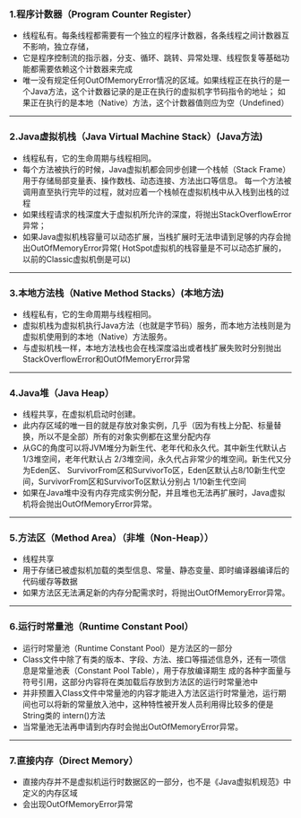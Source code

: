 ### 1.程序计数器（Program Counter Register）

- 线程私有。每条线程都需要有一个独立的程序计数器，各条线程之间计数器互不影响，独立存储，
- 它是程序控制流的指示器，分支、循环、跳转、异常处理、线程恢复等基础功能都需要依赖这个计数器来完成
- 唯一没有规定任何OutOfMemoryError情况的区域。如果线程正在执行的是一个Java方法，这个计数器记录的是正在执行的虚拟机字节码指令的地址； 如果正在执行的是本地（Native）方法，这个计数器值则应为空（Undefined）

---

### 2.Java虚拟机栈（Java Virtual Machine Stack）(Java方法)

- 线程私有，它的生命周期与线程相同。
- 每个方法被执行的时候，Java虚拟机都会同步创建一个栈帧（Stack Frame）用于存储局部变量表、操作数栈、动态连接、方法出口等信息。 每一个方法被调用直至执行完毕的过程，就对应着一个栈帧在虚拟机栈中从入栈到出栈的过程
- 如果线程请求的栈深度大于虚拟机所允许的深度，将抛出StackOverflowError异常；
- 如果Java虚拟机栈容量可以动态扩展，当栈扩展时无法申请到足够的内存会抛出OutOfMemoryError异常( HotSpot虚拟机的栈容量是不可以动态扩展的，以前的Classic虚拟机倒是可以)

---

### 3.本地方法栈（Native Method Stacks）(本地方法)

- 线程私有，它的生命周期与线程相同。
- 虚拟机栈为虚拟机执行Java方法（也就是字节码）服务，而本地方法栈则是为虚拟机使用到的本地（Native）方法服务。
- 与虚拟机栈一样，本地方法栈也会在栈深度溢出或者栈扩展失败时分别抛出StackOverflowError和OutOfMemoryError异常

---

### 4.Java堆（Java Heap）

- 线程共享，在虚拟机启动时创建。
- 此内存区域的唯一目的就是存放对象实例，几乎（因为有栈上分配、标量替换，所以不是全部）所有的对象实例都在这里分配内存
- 从GC的角度可以将JVM堆分为新生代、老年代和永久代。其中新生代默认占 1/3堆空间，老年代默认占 2/3堆空间，永久代占非常少的堆空间。新生代又分为Eden区、
  SurvivorFrom区和SurvivorTo区，Eden区默认占8/10新生代空间，SurvivorFrom区和SurvivorTo区默认分别占 1/10新生代空间
- 如果在Java堆中没有内存完成实例分配，并且堆也无法再扩展时，Java虚拟机将会抛出OutOfMemoryError异常。

---

### 5.方法区（Method Area）（非堆（Non-Heap））

- 线程共享
- 用于存储已被虚拟机加载的类型信息、常量、静态变量、即时编译器编译后的代码缓存等数据
- 如果方法区无法满足新的内存分配需求时，将抛出OutOfMemoryError异常。

---

### 6.运行时常量池（Runtime Constant Pool）

- 运行时常量池（Runtime Constant Pool）是方法区的一部分
- Class文件中除了有类的版本、字段、方法、接口等描述信息外，还有一项信息是常量池表（Constant Pool Table），用于存放编译期生 成的各种字面量与符号引用，这部分内容将在类加载后存放到方法区的运行时常量池中
- 并非预置入Class文件中常量池的内容才能进入方法区运行时常量池，运行期间也可以将新的常量放入池中，这种特性被开发人员利用得比较多的便是String类的 intern()方法
- 当常量池无法再申请到内存时会抛出OutOfMemoryError异常。

---

### 7.直接内存（Direct Memory）

- 直接内存并不是虚拟机运行时数据区的一部分，也不是《Java虚拟机规范》中定义的内存区域
- 会出现OutOfMemoryError异常